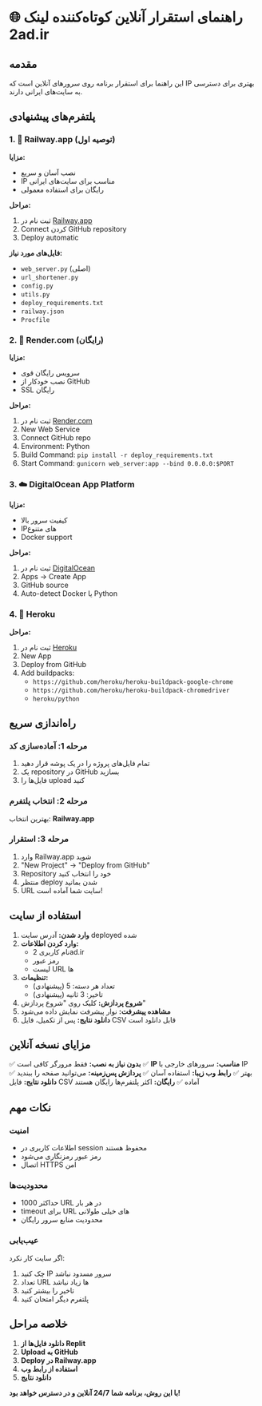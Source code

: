 # 🌐 راهنمای استقرار آنلاین کوتاه‌کننده لینک 2ad.ir

## مقدمه

این راهنما برای استقرار برنامه روی سرورهای آنلاین است که IP بهتری برای دسترسی به سایت‌های ایرانی دارند.

## پلتفرم‌های پیشنهادی

### 1. 🚂 Railway.app (توصیه اول)
**مزایا:**
- نصب آسان و سریع
- IP مناسب برای سایت‌های ایرانی
- رایگان برای استفاده معمولی

**مراحل:**
1. ثبت نام در [Railway.app](https://railway.app)
2. Connect کردن GitHub repository
3. Deploy automatic

**فایل‌های مورد نیاز:**
- `web_server.py` (اصلی)
- `url_shortener.py`
- `config.py`  
- `utils.py`
- `deploy_requirements.txt`
- `railway.json`
- `Procfile`

### 2. 🎨 Render.com (رایگان)
**مزایا:**
- سرویس رایگان قوی
- نصب خودکار از GitHub
- SSL رایگان

**مراحل:**
1. ثبت نام در [Render.com](https://render.com)
2. New Web Service
3. Connect GitHub repo
4. Environment: Python
5. Build Command: `pip install -r deploy_requirements.txt`
6. Start Command: `gunicorn web_server:app --bind 0.0.0.0:$PORT`

### 3. ☁️ DigitalOcean App Platform
**مزایا:**
- کیفیت سرور بالا
- IP‌های متنوع
- Docker support

**مراحل:**
1. ثبت نام در [DigitalOcean](https://digitalocean.com)
2. Apps → Create App
3. GitHub source
4. Auto-detect Docker یا Python

### 4. 💜 Heroku
**مراحل:**
1. ثبت نام در [Heroku](https://heroku.com)
2. New App
3. Deploy from GitHub
4. Add buildpacks:
   - `https://github.com/heroku/heroku-buildpack-google-chrome`
   - `https://github.com/heroku/heroku-buildpack-chromedriver`
   - `heroku/python`

## راه‌اندازی سریع

### مرحله 1: آماده‌سازی کد
1. تمام فایل‌های پروژه را در یک پوشه قرار دهید
2. یک repository در GitHub بسازید
3. فایل‌ها را upload کنید

### مرحله 2: انتخاب پلتفرم
بهترین انتخاب: **Railway.app**

### مرحله 3: استقرار
1. وارد Railway.app شوید
2. "New Project" → "Deploy from GitHub"
3. Repository خود را انتخاب کنید
4. منتظر deploy شدن بمانید
5. URL سایت شما آماده است!

## استفاده از سایت

1. **وارد شدن:** آدرس سایت deployed شده
2. **وارد کردن اطلاعات:**
   - نام کاربری 2ad.ir
   - رمز عبور
   - لیست URL ها
3. **تنظیمات:**
   - تعداد هر دسته: 5 (پیشنهادی)
   - تاخیر: 3 ثانیه (پیشنهادی)
4. **شروع پردازش:** کلیک روی "شروع پردازش"
5. **مشاهده پیشرفت:** نوار پیشرفت نمایش داده می‌شود
6. **دانلود نتایج:** پس از تکمیل، فایل CSV قابل دانلود است

## مزایای نسخه آنلاین

✅ **بدون نیاز به نصب:** فقط مرورگر کافی است
✅ **IP مناسب:** سرورهای خارجی با IP بهتر
✅ **رابط وب زیبا:** استفاده آسان
✅ **پردازش پس‌زمینه:** می‌توانید صفحه را ببندید
✅ **دانلود نتایج:** فایل CSV آماده
✅ **رایگان:** اکثر پلتفرم‌ها رایگان هستند

## نکات مهم

### امنیت
- اطلاعات کاربری در session محفوظ هستند
- رمز عبور رمزنگاری می‌شود
- اتصال HTTPS امن

### محدودیت‌ها
- حداکثر 1000 URL در هر بار
- timeout برای URL های خیلی طولانی
- محدودیت منابع سرور رایگان

### عیب‌یابی
اگر سایت کار نکرد:
1. چک کنید IP سرور مسدود نباشد
2. تعداد URL ها زیاد نباشد
3. تاخیر را بیشتر کنید
4. پلتفرم دیگر امتحان کنید

## خلاصه مراحل

1. **دانلود فایل‌ها از Replit**
2. **Upload به GitHub**
3. **Deploy در Railway.app**
4. **استفاده از رابط وب**
5. **دانلود نتایج**

**با این روش، برنامه شما 24/7 آنلاین و در دسترس خواهد بود!**